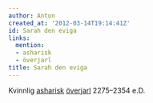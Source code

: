 ```yaml
---
author: Anton
created_at: '2012-03-14T19:14:41Z'
id: Sarah den eviga
links:
  mention:
  - asharisk
  - överjarl
title: Sarah den eviga
---
```


Kvinnlig [asharisk][] [överjarl] 2275–2354 e.D.

  [asharisk]: asharisk
  [överjarl]: överjarl
